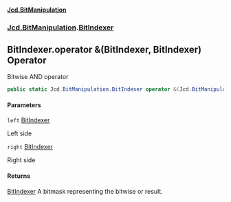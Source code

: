 #### [Jcd.BitManipulation](index.md 'index')

### [Jcd.BitManipulation](Jcd.BitManipulation 'Jcd.BitManipulation').[BitIndexer](Jcd.BitManipulation.BitIndexer 'Jcd.BitManipulation.BitIndexer')

## BitIndexer.operator &(BitIndexer, BitIndexer) Operator

Bitwise AND operator

```csharp
public static Jcd.BitManipulation.BitIndexer operator &(Jcd.BitManipulation.BitIndexer left, Jcd.BitManipulation.BitIndexer right);
```

#### Parameters

<a name='Jcd.BitManipulation.BitIndexer.op_BitwiseAnd(Jcd.BitManipulation.BitIndexer,Jcd.BitManipulation.BitIndexer).left'></a>

`left` [BitIndexer](Jcd.BitManipulation.BitIndexer 'Jcd.BitManipulation.BitIndexer')

Left side

<a name='Jcd.BitManipulation.BitIndexer.op_BitwiseAnd(Jcd.BitManipulation.BitIndexer,Jcd.BitManipulation.BitIndexer).right'></a>

`right` [BitIndexer](Jcd.BitManipulation.BitIndexer 'Jcd.BitManipulation.BitIndexer')

Right side

#### Returns

[BitIndexer](Jcd.BitManipulation.BitIndexer 'Jcd.BitManipulation.BitIndexer')
A bitmask representing the bitwise or result.